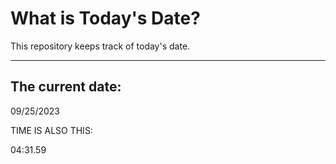 # What is Today's Date?
This repository keeps track of today's date.
* * *
 
## The current date:  
 09/25/2023 
  
  
 TIME IS ALSO THIS: 
  
 04:31.59 
  
  
